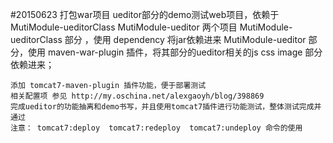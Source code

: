 #20150623
	打包war项目
	ueditor部分的demo测试web项目，依赖于MutiModule-ueditorClass MutiModule-ueditor 两个项目
	MutiModule-ueditorClass 部分 ，使用 dependency 将jar依赖进来
	MutiModule-ueditor 部分，使用  maven-war-plugin 插件，将其部分的ueditor相关的js css image 部分依赖进来；
	
	添加 tomcat7-maven-plugin 插件功能，便于部署测试
	相关配置项 参见 http://my.oschina.net/alexgaoyh/blog/398869
	完成ueditor的功能抽离和demo书写，并且使用tomcat7插件进行功能测试，整体测试完成并通过
	注意： tomcat7:deploy  tomcat7:redeploy  tomcat7:undeploy 命令的使用